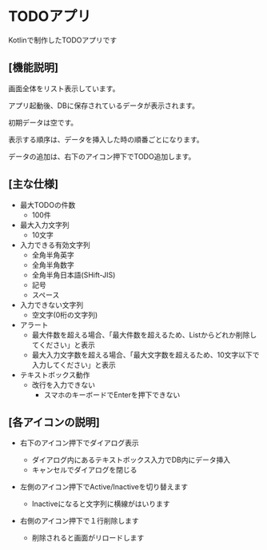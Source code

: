 # TODOアプリ
Kotlinで制作したTODOアプリです

## [機能説明]
画面全体をリスト表示しています。

アプリ起動後、DBに保存されているデータが表示されます。

初期データは空です。

表示する順序は、データを挿入した時の順番ごとになります。

データの追加は、右下のアイコン押下でTODO追加します。

## [主な仕様]
* 最大TODOの件数
  * 100件
* 最大入力文字列
  * 10文字
* 入力できる有効文字列
  * 全角半角英字
  * 全角半角数字
  * 全角半角日本語(SHift-JIS)
  * 記号
  * スペース
* 入力できない文字列
  * 空文字(0桁の文字列)
* アラート
  * 最大件数を超える場合、「最大件数を超えるため、Listからどれか削除してください」と表示
  * 最大入力文字数を超える場合、「最大文字数を超えるため、10文字以下で入力してください」と表示
* テキストボックス動作
  * 改行を入力できない
    * スマホのキーボードでEnterを押下できない

## [各アイコンの説明]
* 右下のアイコン押下でダイアログ表示
  * ダイアログ内にあるテキストボックス入力でDB内にデータ挿入
  * キャンセルでダイアログを閉じる

* 左側のアイコン押下でActive/Inactiveを切り替えます
  * Inactiveになると文字列に横線がはいります

* 右側のアイコン押下で１行削除します
  * 削除されると画面がリロードします
